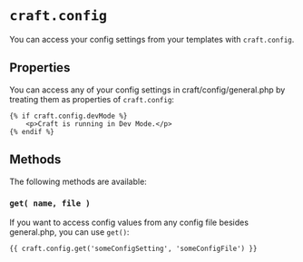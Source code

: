 # `craft.config`

You can access your config settings from your templates with `craft.config`.

## Properties

You can access any of your config settings in craft/config/general.php by treating them as properties of `craft.config`:

```twig
{% if craft.config.devMode %}
    <p>Craft is running in Dev Mode.</p>
{% endif %}
```

## Methods

The following methods are available:

### `get( name, file )`

If you want to access config values from any config file besides general.php, you can use `get()`:

```twig
{{ craft.config.get('someConfigSetting', 'someConfigFile') }}
```
